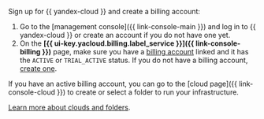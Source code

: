 Sign up for {{ yandex-cloud }} and create a billing account:

1. Go to the [management console]({{ link-console-main }}) and log in to {{ yandex-cloud }} or create an account if you do not have one yet.
1. On the **[{{ ui-key.yacloud.billing.label_service }}]({{ link-console-billing }})** page, make sure you have a [billing account](../../billing/concepts/billing-account.md) linked and it has the `ACTIVE` or `TRIAL_ACTIVE` status. If you do not have a billing account, [create one](../../billing/quickstart/index.md).

If you have an active billing account, you can go to the [cloud page]({{ link-console-cloud }}) to create or select a folder to run your infrastructure.

[Learn more about clouds and folders](../../resource-manager/concepts/resources-hierarchy.md).
